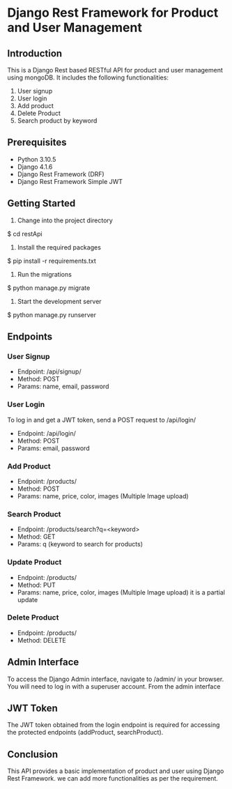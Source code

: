 ##
# **Django Rest Framework for Product and User Management**

## **Introduction**

This is a Django Rest based RESTful API for product and user management using mongoDB. It includes the following functionalities:

1. User signup
2. User login
3. Add product
4. Delete Product
5. Search product by keyword

## **Prerequisites**

- Python 3.10.5
- Django 4.1.6
- Django Rest Framework (DRF)
- Django Rest Framework Simple JWT

## **Getting Started**
1. Change into the project directory

$ cd restApi

1. Install the required packages

$ pip install -r requirements.txt

1. Run the migrations

$ python manage.py migrate

1. Start the development server

$ python manage.py runserver

## **Endpoints**

### **User Signup**

- Endpoint: /api/signup/
- Method: POST
- Params: name, email, password

### **User Login**
To log in and get a JWT token, send a POST request to /api/login/ 
- Endpoint: /api/login/
- Method: POST
- Params: email, password

### **Add Product**

- Endpoint: /products/
- Method: POST
- Params: name, price, color, images (Multiple Image upload)

### **Search Product**

- Endpoint: /products/search?q=\<keyword\>
- Method: GET
- Params: q (keyword to search for products)

### **Update Product**
- Endpoint: /products/<id>
- Method: PUT
- Params: name, price, color, images (Multiple Image upload)
it is a partial update

### **Delete Product**
- Endpoint: /products/<id>
- Method: DELETE

## **Admin Interface**
To access the Django Admin interface, navigate to /admin/ in your browser. You will need to log in with a superuser account. From the admin interface

## **JWT Token**
The JWT token obtained from the login endpoint is required for accessing the protected endpoints (addProduct, searchProduct).

## **Conclusion**
This API provides a basic implementation of product and user using Django Rest Framework. we can add more functionalities as per the requirement.